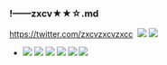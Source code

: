 ### !——zxcv★★☆.md
https://twitter.com/zxcvzxcvzxcc
![]()
![](https://pbs.twimg.com/media/EH5DM6BWwAAsSoW.jpg:orig)
![](https://pbs.twimg.com/media/EH5DM5wUcAAKhhn.jpg:orig)
- ![](https://pbs.twimg.com/media/EBnR2PUUIAAZsqy?format=jpg&name=4096x4096)
![](https://pbs.twimg.com/media/EBxwjyTUIAApRUR?format=jpg&name=4096x4096)
![](https://pbs.twimg.com/media/EBxwjyUVUAA2Ezd?format=jpg&name=4096x4096)
![](https://pbs.twimg.com/media/EAkVZqVU0AAEmba?format=jpg&name=4096x4096)
![](https://pbs.twimg.com/media/EA98ITBU4AAF_0T?format=jpg&name=4096x4096)
![](https://pbs.twimg.com/media/EA98ITBUcAEiVFI?format=jpg&name=4096x4096)
